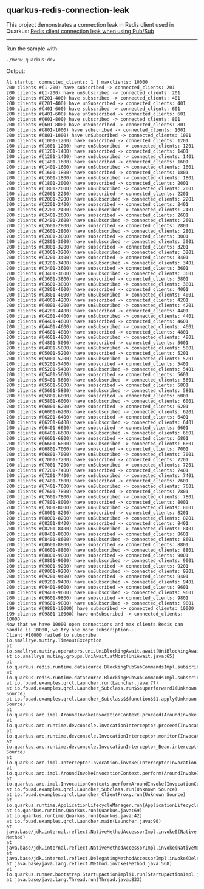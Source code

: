 ## quarkus-redis-connection-leak

This project demonstrates a connection leak in Redis client used in Quarkus:
[Redis client connection leak when using Pub/Sub](https://github.com/quarkusio/quarkus/issues/28656)

---

Run the sample with:

    ./mvnw quarkus:dev

Output:

    At startup: connected_clients: 1 | maxclients: 10000
    200 clients #(1-200) have subscribed -> connected_clients: 201
    200 clients #(1-200) have unSubscribed -> connected_clients: 201
    200 clients #(201-400) have subscribed -> connected_clients: 401
    200 clients #(201-400) have unSubscribed -> connected_clients: 401
    200 clients #(401-600) have subscribed -> connected_clients: 601
    200 clients #(401-600) have unSubscribed -> connected_clients: 601
    200 clients #(601-800) have subscribed -> connected_clients: 801
    200 clients #(601-800) have unSubscribed -> connected_clients: 801
    200 clients #(801-1000) have subscribed -> connected_clients: 1001
    200 clients #(801-1000) have unSubscribed -> connected_clients: 1001
    200 clients #(1001-1200) have subscribed -> connected_clients: 1201
    200 clients #(1001-1200) have unSubscribed -> connected_clients: 1201
    200 clients #(1201-1400) have subscribed -> connected_clients: 1401
    200 clients #(1201-1400) have unSubscribed -> connected_clients: 1401
    200 clients #(1401-1600) have subscribed -> connected_clients: 1601
    200 clients #(1401-1600) have unSubscribed -> connected_clients: 1601
    200 clients #(1601-1800) have subscribed -> connected_clients: 1801
    200 clients #(1601-1800) have unSubscribed -> connected_clients: 1801
    200 clients #(1801-2000) have subscribed -> connected_clients: 2001
    200 clients #(1801-2000) have unSubscribed -> connected_clients: 2001
    200 clients #(2001-2200) have subscribed -> connected_clients: 2201
    200 clients #(2001-2200) have unSubscribed -> connected_clients: 2201
    200 clients #(2201-2400) have subscribed -> connected_clients: 2401
    200 clients #(2201-2400) have unSubscribed -> connected_clients: 2401
    200 clients #(2401-2600) have subscribed -> connected_clients: 2601
    200 clients #(2401-2600) have unSubscribed -> connected_clients: 2601
    200 clients #(2601-2800) have subscribed -> connected_clients: 2801
    200 clients #(2601-2800) have unSubscribed -> connected_clients: 2801
    200 clients #(2801-3000) have subscribed -> connected_clients: 3001
    200 clients #(2801-3000) have unSubscribed -> connected_clients: 3001
    200 clients #(3001-3200) have subscribed -> connected_clients: 3201
    200 clients #(3001-3200) have unSubscribed -> connected_clients: 3201
    200 clients #(3201-3400) have subscribed -> connected_clients: 3401
    200 clients #(3201-3400) have unSubscribed -> connected_clients: 3401
    200 clients #(3401-3600) have subscribed -> connected_clients: 3601
    200 clients #(3401-3600) have unSubscribed -> connected_clients: 3601
    200 clients #(3601-3800) have subscribed -> connected_clients: 3801
    200 clients #(3601-3800) have unSubscribed -> connected_clients: 3801
    200 clients #(3801-4000) have subscribed -> connected_clients: 4001
    200 clients #(3801-4000) have unSubscribed -> connected_clients: 4001
    200 clients #(4001-4200) have subscribed -> connected_clients: 4201
    200 clients #(4001-4200) have unSubscribed -> connected_clients: 4201
    200 clients #(4201-4400) have subscribed -> connected_clients: 4401
    200 clients #(4201-4400) have unSubscribed -> connected_clients: 4401
    200 clients #(4401-4600) have subscribed -> connected_clients: 4601
    200 clients #(4401-4600) have unSubscribed -> connected_clients: 4601
    200 clients #(4601-4800) have subscribed -> connected_clients: 4801
    200 clients #(4601-4800) have unSubscribed -> connected_clients: 4801
    200 clients #(4801-5000) have subscribed -> connected_clients: 5001
    200 clients #(4801-5000) have unSubscribed -> connected_clients: 5001
    200 clients #(5001-5200) have subscribed -> connected_clients: 5201
    200 clients #(5001-5200) have unSubscribed -> connected_clients: 5201
    200 clients #(5201-5400) have subscribed -> connected_clients: 5401
    200 clients #(5201-5400) have unSubscribed -> connected_clients: 5401
    200 clients #(5401-5600) have subscribed -> connected_clients: 5601
    200 clients #(5401-5600) have unSubscribed -> connected_clients: 5601
    200 clients #(5601-5800) have subscribed -> connected_clients: 5801
    200 clients #(5601-5800) have unSubscribed -> connected_clients: 5801
    200 clients #(5801-6000) have subscribed -> connected_clients: 6001
    200 clients #(5801-6000) have unSubscribed -> connected_clients: 6001
    200 clients #(6001-6200) have subscribed -> connected_clients: 6201
    200 clients #(6001-6200) have unSubscribed -> connected_clients: 6201
    200 clients #(6201-6400) have subscribed -> connected_clients: 6401
    200 clients #(6201-6400) have unSubscribed -> connected_clients: 6401
    200 clients #(6401-6600) have subscribed -> connected_clients: 6601
    200 clients #(6401-6600) have unSubscribed -> connected_clients: 6601
    200 clients #(6601-6800) have subscribed -> connected_clients: 6801
    200 clients #(6601-6800) have unSubscribed -> connected_clients: 6801
    200 clients #(6801-7000) have subscribed -> connected_clients: 7001
    200 clients #(6801-7000) have unSubscribed -> connected_clients: 7001
    200 clients #(7001-7200) have subscribed -> connected_clients: 7201
    200 clients #(7001-7200) have unSubscribed -> connected_clients: 7201
    200 clients #(7201-7400) have subscribed -> connected_clients: 7401
    200 clients #(7201-7400) have unSubscribed -> connected_clients: 7401
    200 clients #(7401-7600) have subscribed -> connected_clients: 7601
    200 clients #(7401-7600) have unSubscribed -> connected_clients: 7601
    200 clients #(7601-7800) have subscribed -> connected_clients: 7801
    200 clients #(7601-7800) have unSubscribed -> connected_clients: 7801
    200 clients #(7801-8000) have subscribed -> connected_clients: 8001
    200 clients #(7801-8000) have unSubscribed -> connected_clients: 8001
    200 clients #(8001-8200) have subscribed -> connected_clients: 8201
    200 clients #(8001-8200) have unSubscribed -> connected_clients: 8201
    200 clients #(8201-8400) have subscribed -> connected_clients: 8401
    200 clients #(8201-8400) have unSubscribed -> connected_clients: 8401
    200 clients #(8401-8600) have subscribed -> connected_clients: 8601
    200 clients #(8401-8600) have unSubscribed -> connected_clients: 8601
    200 clients #(8601-8800) have subscribed -> connected_clients: 8801
    200 clients #(8601-8800) have unSubscribed -> connected_clients: 8801
    200 clients #(8801-9000) have subscribed -> connected_clients: 9001
    200 clients #(8801-9000) have unSubscribed -> connected_clients: 9001
    200 clients #(9001-9200) have subscribed -> connected_clients: 9201
    200 clients #(9001-9200) have unSubscribed -> connected_clients: 9201
    200 clients #(9201-9400) have subscribed -> connected_clients: 9401
    200 clients #(9201-9400) have unSubscribed -> connected_clients: 9401
    200 clients #(9401-9600) have subscribed -> connected_clients: 9601
    200 clients #(9401-9600) have unSubscribed -> connected_clients: 9601
    200 clients #(9601-9800) have subscribed -> connected_clients: 9801
    200 clients #(9601-9800) have unSubscribed -> connected_clients: 9801
    199 clients #(9801-10000) have subscribed -> connected_clients: 10000
    199 clients #(9801-10000) have unSubscribed -> connected_clients: 10000
    Now that we have 10000 open connections and max clients Redis can handle is 10000, we try one more subscription...
    Client #10000 failed to subscribe
    io.smallrye.mutiny.TimeoutException
    at io.smallrye.mutiny.operators.uni.UniBlockingAwait.await(UniBlockingAwait.java:64)
    at io.smallrye.mutiny.groups.UniAwait.atMost(UniAwait.java:65)
    at io.quarkus.redis.runtime.datasource.BlockingPubSubCommandsImpl.subscribe(BlockingPubSubCommandsImpl.java:51)
    at io.quarkus.redis.runtime.datasource.BlockingPubSubCommandsImpl.subscribe(BlockingPubSubCommandsImpl.java:31)
    at io.fouad.examples.qrcl.Launcher.run(Launcher.java:77)
    at io.fouad.examples.qrcl.Launcher_Subclass.run$$superforward1(Unknown Source)
    at io.fouad.examples.qrcl.Launcher_Subclass$$function$$1.apply(Unknown Source)
    at io.quarkus.arc.impl.AroundInvokeInvocationContext.proceed(AroundInvokeInvocationContext.java:54)
    at io.quarkus.arc.runtime.devconsole.InvocationInterceptor.proceed(InvocationInterceptor.java:62)
    at io.quarkus.arc.runtime.devconsole.InvocationInterceptor.monitor(InvocationInterceptor.java:51)
    at io.quarkus.arc.runtime.devconsole.InvocationInterceptor_Bean.intercept(Unknown Source)
    at io.quarkus.arc.impl.InterceptorInvocation.invoke(InterceptorInvocation.java:42)
    at io.quarkus.arc.impl.AroundInvokeInvocationContext.perform(AroundInvokeInvocationContext.java:41)
    at io.quarkus.arc.impl.InvocationContexts.performAroundInvoke(InvocationContexts.java:33)
    at io.fouad.examples.qrcl.Launcher_Subclass.run(Unknown Source)
    at io.fouad.examples.qrcl.Launcher_ClientProxy.run(Unknown Source)
    at io.quarkus.runtime.ApplicationLifecycleManager.run(ApplicationLifecycleManager.java:131)
    at io.quarkus.runtime.Quarkus.run(Quarkus.java:69)
    at io.quarkus.runtime.Quarkus.run(Quarkus.java:42)
    at io.fouad.examples.qrcl.Launcher.main(Launcher.java:90)
    at java.base/jdk.internal.reflect.NativeMethodAccessorImpl.invoke0(Native Method)
    at java.base/jdk.internal.reflect.NativeMethodAccessorImpl.invoke(NativeMethodAccessorImpl.java:77)
    at java.base/jdk.internal.reflect.DelegatingMethodAccessorImpl.invoke(DelegatingMethodAccessorImpl.java:43)
    at java.base/java.lang.reflect.Method.invoke(Method.java:568)
    at io.quarkus.runner.bootstrap.StartupActionImpl$1.run(StartupActionImpl.java:103)
    at java.base/java.lang.Thread.run(Thread.java:833)